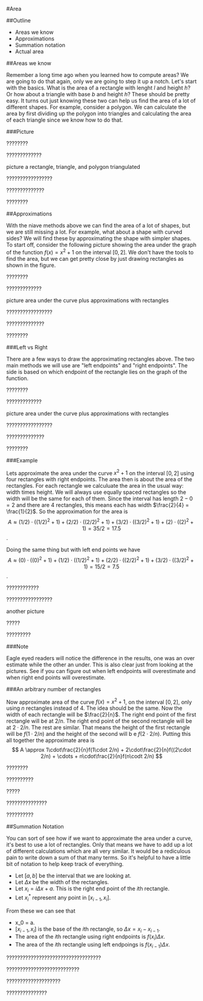 #Area

##Outline

* Areas we know
* Approximations
* Summation notation
* Actual area

##Areas we know

Remember a long time ago when you learned how to compute areas? We are going to do that again, only we are going to step it up a notch. Let's start with the basics. What is the area of a rectangle with lenght $l$ and height $h$? Or how about a triangle with base $b$ and height $h$? These should be pretty easy. It turns out just knowing these two can help us find the area of a lot of different shapes. For example, consider a polygon. We can calculate the area by first dividing up the polygon into triangles and calculating the area of each triangle since we know how to do that.

###Picture

????????

?????????????

picture a rectangle, triangle, and polygon triangulated

?????????????????

??????????????

????????

##Approximations

With the niave methods above we can find the area of a lot of shapes, but we are still missing a lot. For example, what about a shape with curved sides? We will find these by approximating the shape with simpler shapes. To start off, consider the following picture showing the area under the graph of the function $f(x) = x^2 + 1$ on the interval $[0,2]$. We don't have the tools to find the area, but we can get pretty close by just drawing rectangles as shown in the figure.

????????

?????????????

picture area under the curve plus approximations with rectangles

?????????????????

??????????????

????????

###Left vs Right

There are a few ways to draw the approximating rectangles above. The two main methods we will use are "left endpoints" and "right endpoints". The side is based on which endpoint of the rectangle lies on the graph of the function.


????????

?????????????

picture area under the curve plus approximations with rectangles

?????????????????

??????????????

????????

###Example

Lets approximate the area under the curve $x^2+1$ on the interval $[0,2]$ using four rectangles with right endpoints. The area then is about the area of the rectangles. For each rectangle we calculuate the area in the usual way: width times height. We will always use equally spaced rectangles so the width will be the same for each of them. Since the interval has length $2 - 0 = 2$ and there are $4$ rectangles, this means each has width $\frac{2}{4} = \frac{1}{2}$. So the approximation for the area is $$A \approx (1/2)\cdot((1/2)^2+1) + (2/2)\cdot((2/2)^2+1) + (3/2)\cdot((3/2)^2+1) + (2)\cdot((2)^2+1) = 35/2 = 17.5$$.

Doing the same thing but with left end points we have $$A \approx (0)\cdot((0)^2+1) + (1/2)\cdot((1/2)^2+1) + (2/2)\cdot((2/2)^2+1) + (3/2)\cdot((3/2)^2+1) = 15/2 = 7.5$$.

????????????

?????????????????

another picture

?????

?????????

###Note

Eagle eyed readers will notice the difference in the results, one was an over estimate while the other an under. This is also clear just from looking at the pictures. See if you can figure out when left endpoints will overestimate and when right end points will overestimate.

###An arbitrary number of rectangles

Now approximate area of the curve $f(x) = x^2+1$, on the interval $[0,2]$, only using $n$ rectangles instead of $4$. The idea should be the same. Now the width of each rectangle will be $\frac{2}{n}$. The right end point of the first rectangle will be at $2/n$. The right end point of the second rectangle will be at $2\cdot 2/n$. The rest are similar. That means the height of the first rectangle will be $f(1\cdot 2/n)$ and the height of the second will b e $f(2\cdot 2/n)$. Putting this all together the approximate area is $$ A \approx 1\cdot\frac{2}{n}f(1\cdot 2/n) + 2\cdot\frac{2}{n}f((2\cdot 2/n) + \cdots + n\cdot\frac{2}{n}f(n\codt 2/n) $$

????????

??????????

?????

???????????????

??????????

##Summation Notation

You can sort of see how if we want to approximate the area under a curve, it's best to use a lot of rectangles. Only that means we have to add up a lot of different calculations which are all very similar. It would be a rediculous pain to write down a sum of that many terms. So it's helpful to have a little bit of notation to help keep track of everything.

* Let $[a,b]$ be the interval that we are looking at.
* Let $\Delta x$ be the width of the rectangles.
* Let $x_i = i\Delta x + a$. This is the right end point of the $i$th rectangle.
* Let $x_i^\ast$ represent any point in $[x_{i-1},x_i]$.

From these we can see that

* x_0 = a.
* $[x_{i-1},x_i]$ is the base of the $i$th rectangle, so $\Delta x = x_i - x_{i-1}$.
* The area of the $i$th rectangle using right endpoints is $f(x_i)\Delta x$.
* The area of the $i$th rectangle using left endpoings is $f(x_{i-1})\Delta x$.

???????????????????????????????????

???????????????????????????

????????????????????

???????????????